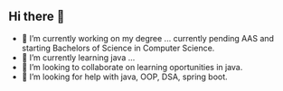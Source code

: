 ## Hi there 👋

- 🔭 I’m currently working on my degree ... currently pending AAS and starting Bachelors of Science in Computer Science.
- 🌱 I’m currently learning java ...
- 👯 I’m looking to collaborate on learning oportunities in java.
- 🤔 I’m looking for help with java, OOP, DSA, spring boot.


